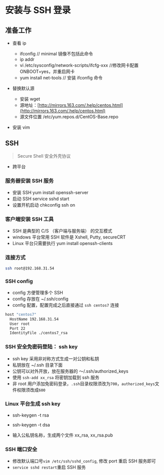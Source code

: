 # 安装与 SSH 登录

## 准备工作

* 查看 ip
	* ifconfig // minimal 镜像不包括此命令
	* ip addr
	* vi /etc/sysconfig/network-scripts/ifcfg-xxx //修改网卡配置 ONBOOT=yes，并重启网卡
	* yum install net-tools  // 安装 ifconfig 命令
*  替换默认源
	* 安装 wget
	* 源地址：[http://mirrors.163.com/.help/centos.html](http://mirrors.163.com/.help/centos.html)
	* 源文件位置 /etc/yum.repos.d/CentOS-Base.repo

*  安装 vim

## SSH

> Secure Shell 安全外壳协议

* 跨平台

### 服务器安装 SSH 服务

* 安装 SSH yum install openssh-server
* 启动 SSH service sshd start
* 设置开机启动 chkconfig ssh on

### 客户端安装 SSH 工具

* SSH 是典型的 C/S （客户端与服务端） 的交互模式
* windows 平台常用 SSH 软件是 Xshell, Putty, secureCRT
* Linux 平台只需要执行 yum install openssh-clients

### 连接方式

```bash
ssh root@192.168.31.54
```

### SSH config

* config 方便管理多个 SSH
* config 存放在 ~/.ssh/config
* config 配置，配置完成之后直接通过 `ssh centos7` 连接

```bash
host "centos7"
  HostName 192.168.31.54
  User root
  Port 22
  IdentityFile ./centos7_rsa
```

### SSH 安全免密码登陆： ssh key

* ssh key 采用非对称方式生成一对公钥和私钥
* 私钥放在 ~/.ssh 目录下面
* 公钥可以对外开放，放在服务器的 ～/.ssh/authorized_keys
* 使用 `ssh-add xx_rsa` 将密钥加载到 ssh 服务
* 非 root 用户添加免密码登录，`.ssh`目录权限须改为`700`，`authorized_keys`文件权限须改成`600`

### Linux 平台生成 ssh key

* ssh-keygen -t rsa
* ssh-keygen -t dsa

* 输入公私钥名称，生成两个文件 xx\_rsa, xx_rsa.pub

### SSH 端口安全

* 修改默认端口号`vim /etc/ssh/sshd_config`, 修改 port 重启 SSH 服务即可
* `service sshd restart`重启 SSH 服务